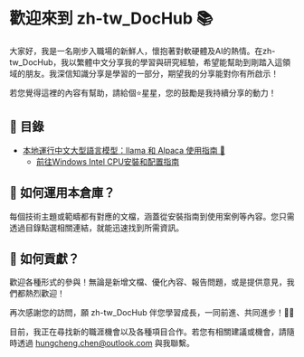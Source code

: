 # 歡迎來到 zh-tw_DocHub 📚

大家好，我是一名剛步入職場的新鮮人，懷抱著對軟硬體及AI的熱情。在zh-tw_DocHub，我以繁體中文分享我的學習與研究經驗，希望能幫助到剛踏入這領域的朋友。我深信知識分享是學習的一部分，期望我的分享能對你有所啟示！

若您覺得這裡的內容有幫助，請給個⭐️星星，您的鼓勵是我持續分享的動力！

## 🚩 目錄
- [本地運行中文大型語言模型：llama 和 Alpaca 使用指南 📘](./LLMs_to_Your_Local_Machine/README.md)
  - [前往Windows Intel CPU安裝和配置指南](./LLMs_to_Your_Local_Machine/Windows_Installation/Guide.md)

## 🎉 如何運用本倉庫？

每個技術主題或範疇都有對應的文檔，涵蓋從安裝指南到使用案例等內容。您只需透過目錄點選相關連結，就能迅速找到所需資訊。

## 🌱 如何貢獻？

歡迎各種形式的參與！無論是新增文檔、優化內容、報告問題，或是提供意見，我們都熱烈歡迎！

再次感謝您的訪問，願 zh-tw_DocHub 伴您學習成長，一同前進、共同進步！🎉🙌

目前，我正在尋找新的職涯機會以及各種項目合作。若您有相關建議或機會，請隨時透過 hungcheng.chen@outlook.com 與我聯繫。
